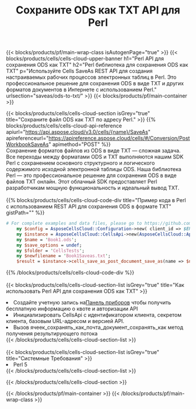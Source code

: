 ﻿---
title:  Сохраните ODS как TXT API для Perl
description:  Использование Aspose.Cells Cloud SDK для Perl для сохранения файла формата ODS в виде файла формата TXT.
url: /ru/perl/saveas/ods-to-txt/
---
{{< blocks/products/pf/main-wrap-class isAutogenPage="true" >}}
{{< blocks/products/cells/cells-cloud-upper-banner h1="Perl API для сохранения ODS как TXT" h2="Perl библиотека для сохранения ODS как TXT" p="Используйте Cells SaveAs REST API для создания настраиваемых рабочих процессов электронных таблиц в Perl. Это профессиональное решение для сохранения ODS в виде TXT и других форматов документов в Интернете с использованием Perl." urlsection="saveas/ods-to-txt/" >}}
{{< blocks/products/pf/main-container >}}

{{< blocks/products/cells/cells-cloud-section isGrey="true" title="Сохраните файл ODS как TXT по адресу Perl." >}}
{{% blocks/products/cells/cells-cloud-api-reference apiurl="https://api.aspose.cloud/v3.0/cells/{name}/SaveAs" apireferenceurl="https://apireference.aspose.cloud/cells/#/Conversion/PostWorkbookSaveAs" apimethod="POST" %}}
<br/>
Сохранение форматов файлов из ODS в виде TXT — сложная задача. Все переходы между форматами ODS и TXT выполняются нашим SDK Perl с сохранением основного структурного и логического содержимого исходной электронной таблицы ODS. Наша библиотека Perl — это профессиональное решение для сохранения ODS в виде файлов TXT онлайн. Этот облачный SDK предоставляет Perl разработчикам мощную функциональность и идеальный вывод TXT.
<br/>
<br/>
{{% blocks/products/cells/cells-cloud-code-div title="Пример кода в Perl с использованием REST API для сохранения ODS в формате TXT" gistPath="" %}}
  
```perl
# For complete examples and data files, please go to https://github.com/aspose-cells-cloud/aspose-cells-cloud-perl/
    my $config = AsposeCellsCloud::Configuration->new( client_id => $ENV{'ProductClientId'}, client_secret => $ENV{'ProductClientSecret'});
    my $instance = AsposeCellsCloud::CellsApi->new(AsposeCellsCloud::ApiClient->new( $config));
    my $name = 'Book1.ods';
    my $save_options = undef;
    my $folder = 'CellsTests';
    my $newfilename = 'Book1Saveas.txt';
    $result = $instance->cells_save_as_post_document_save_as(name => $name,save_options => $save_options, newfilename => $newfilename, folder => $folder);
```
  
{{% /blocks/products/cells/cells-cloud-code-div %}}
<br/>
<br/>
{{< blocks/products/cells/cells-cloud-section-list isGrey="true" title="Как использовать Perl API для сохранения ODS как TXT" >}}
<li> Создайте учетную запись на<a href="https://dashboard.aspose.cloud/">Панель приборов</a> чтобы получить бесплатную информацию о квоте и авторизации API</li>
<li>Инициализировать CellsApi с идентификатором клиента, секретом клиента, базовым URL-адресом и версией API.</li>
<li>Вызов ячеек_сохранять_как_почта_документ_сохранять_как метод получения результирующего потока</li>
{{< /blocks/products/cells/cells-cloud-section-list >}}
<br/>
<br/>
{{< blocks/products/cells/cells-cloud-section-list isGrey="true" title="Системные Требования" >}}
<li>Perl 5</li>
{{< /blocks/products/cells/cells-cloud-section-list >}}

{{< /blocks/products/cells/cells-cloud-section >}}

{{< /blocks/products/pf/main-container >}}
{{< /blocks/products/pf/main-wrap-class >}}
